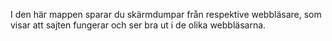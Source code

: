 I den här mappen sparar du skärmdumpar från respektive webbläsare, som visar att sajten fungerar och ser bra ut i de olika webbläsarna.